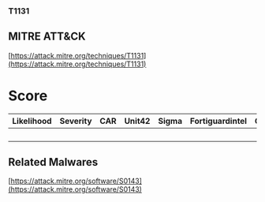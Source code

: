 
### T1131
## MITRE ATT&CK
[https://attack.mitre.org/techniques/T1131](https://attack.mitre.org/techniques/T1131)

# Score

| Likelihood | Severity | CAR | Unit42 | Sigma | Fortiguardintel | Groups | Malwares | Tools |
| ---------- | -------- | --- | ------ | ----- | --------------- | ---  | --- | --- |
 |   |   |   |   |   |   |   | 1 |   |



## Related Malwares

[https://attack.mitre.org/software/S0143](https://attack.mitre.org/software/S0143)
[]()
